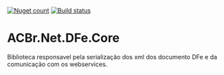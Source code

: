 [![Nuget count](http://img.shields.io/nuget/v/ACBr.Net.DFe.Core.svg)](https://www.nuget.org/packages/ACBr.Net.DFe.Core/) [![Build status](https://ci.appveyor.com/api/projects/status/pbig91ver08wl57b?svg=true)](https://ci.appveyor.com/project/rftd/acbr-net-dfe-core)

# ACBr.Net.DFe.Core

Biblioteca responsavel pela serialização dos xml dos documento DFe e da comunicação com os webservices.